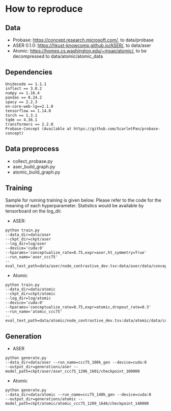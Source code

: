 # How to reproduce
## Data
* Probase: https://concept.research.microsoft.com/, to data/probase
* ASER 0.1.0: https://hkust-knowcomp.github.io/ASER/, to data/aser
* Atomic: https://homes.cs.washington.edu/~msap/atomic/, to be decompressed to data/atomic/atomic_data
## Dependencies
```
Unidecode == 1.1.1
inflect == 3.0.2
numpy == 1.16.4
pandas == 0.24.2
spacy == 2.2.3
en-core-web-lg==2.1.0
tensorflow == 1.14.0
torch == 1.3.1
tqdm == 4.36.1
transformers == 2.2.0
Probase-Concept (Available at https://github.com/ScarletPan/probase-concept)
```
## Data preprocess
* collect_probase.py
* aser_build_graph.py
* atomic_build_graph.py
## Training
Sample for running training is given below. Please refer to the code for the meaning of each hyperparameter. Statistics would be available by tensorboard on the log_dir.
* ASER:
```
python train.py
--data_dir=data/aser
--ckpt_dir=ckpt/aser
--log_dir=log/aser
--device='cuda:0'
--hparams='conceptualize_rate=0.75,expr=aser,ht_symmetry=True'
--run_name='aser_ccc75'
--eval_text_path=data/aser/node_contrastive_dev.tsv:data/aser/data/concept_contrastive_dev.tsv
```
* Atomic
```
python train.py
--data_dir=data/atomic
--ckpt_dir=ckpt/atomic
--log_dir=log/atomic
--device='cuda:0'
--hparams='conceptualize_rate=0.75,expr=atomic,dropout_rate=0.3'
--run_name='atomic_ccc75'
--eval_text_path=data/atomic/node_contrastive_dev.tsv:data/atomic/data/concept_contrastive_dev.tsv
```
## Generation
* ASER
```
python generate.py
--data_dir=data/aser --run_name=ccc75_100k_gen --device=cuda:0
--output_dir=generations/aser --model_path=ckpt/aser/aser_ccc75_1206_1601/checkpoint_100000
```
* Atomic
```
python generate.py
--data_dir=data/atomic --run_name=ccc75_140k_gen --device=cuda:0
--output_dir=generations/atomic --model_path=ckpt/atomic/atomic_ccc75_1209_1646/checkpoint_140000
```